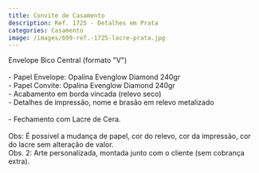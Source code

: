 ```yaml
---
title: Convite de Casamento
description: Ref. 1725 - Detalhes em Prata
categories: Casamento
image: /images/699-ref.-1725-lacre-prata.jpg
---
```

E﻿nvelope Bico Central (formato "V")\
\
-﻿ Papel Envelope: Opalina Evenglow Diamond 240gr\
-﻿ Papel Convite: Opalina Evenglow Diamond 240gr\
           - Acabamento em borda vincada (relevo seco)\
           - Detalhes de impressão, nome e brasão em relevo metalizado\
\
-﻿ Fechamento com Lacre de Cera.\
\
O﻿bs: É possivel a mudança de papel, cor do relevo, cor da impressão, cor do lacre sem alteração de valor.\
O﻿bs. 2: Arte personalizada, montada junto com o cliente (sem cobrança extra).